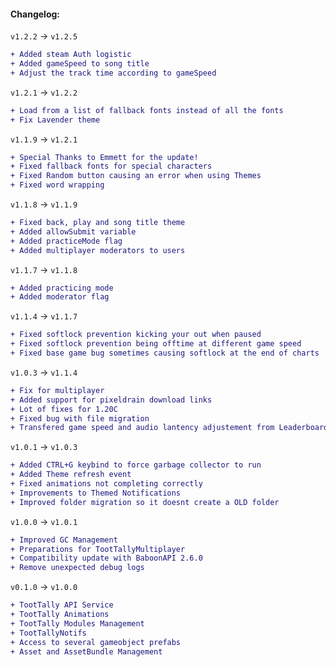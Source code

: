 #### Changelog:

`v1.2.2` -> `v1.2.5`
```diff
+ Added steam Auth logistic
+ Added gameSpeed to song title
+ Adjust the track time according to gameSpeed
```

`v1.2.1` -> `v1.2.2`
```diff
+ Load from a list of fallback fonts instead of all the fonts
+ Fix Lavender theme
```

`v1.1.9` -> `v1.2.1`

```diff
+ Special Thanks to Emmett for the update!
+ Fixed fallback fonts for special characters
+ Fixed Random button causing an error when using Themes
+ Fixed word wrapping
```

`v1.1.8` -> `v1.1.9`

```diff
+ Fixed back, play and song title theme
+ Added allowSubmit variable
+ Added practiceMode flag
+ Added multiplayer moderators to users
```

`v1.1.7` -> `v1.1.8`

```diff
+ Added practicing mode
+ Added moderator flag
```

`v1.1.4` -> `v1.1.7`

```diff
+ Fixed softlock prevention kicking your out when paused
+ Fixed softlock prevention being offtime at different game speed
+ Fixed base game bug sometimes causing softlock at the end of charts
```

`v1.0.3` -> `v1.1.4`

```diff
+ Fix for multiplayer
+ Added support for pixeldrain download links
+ Lot of fixes for 1.20C
+ Fixed bug with file migration
+ Transfered game speed and audio lantency adjustement from Leaderboard module to Core
```

`v1.0.1` -> `v1.0.3`

```diff
+ Added CTRL+G keybind to force garbage collector to run
+ Added Theme refresh event
+ Fixed animations not completing correctly
+ Improvements to Themed Notifications
+ Improved folder migration so it doesnt create a OLD folder
```

`v1.0.0` -> `v1.0.1`

```diff
+ Improved GC Management
+ Preparations for TootTallyMultiplayer
+ Compatibility update with BaboonAPI 2.6.0
+ Remove unexpected debug logs
```

`v0.1.0` -> `v1.0.0`

```diff
+ TootTally API Service
+ TootTally Animations
+ TootTally Modules Management
+ TootTallyNotifs
+ Access to several gameobject prefabs
+ Asset and AssetBundle Management
```
